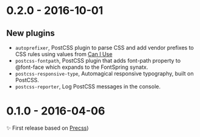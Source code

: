 # 0.2.0 - 2016-10-01

## New plugins

* `autoprefixer`, PostCSS plugin to parse CSS and add vendor prefixes to CSS rules using values from [Can I Use](http://caniuse.com/)
* `postcss-fontpath`, PostCSS plugin that adds font-path property to @font-face which expands to the FontSpring synatx.
* `postcss-responsive-type`, Automagical responsive typography, built on PostCSS.
* `postcss-reporter`, Log PostCSS messages in the console.

# 0.1.0 - 2016-04-06

✨ First release based on [Precss](https://github.com/jonathantneal/precss))